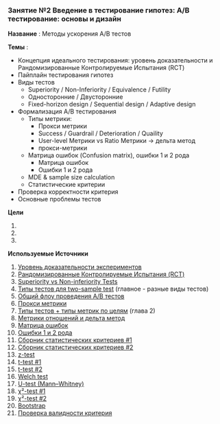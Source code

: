 ### Занятие №2 Введение в тестирование гипотез: A/B тестирование: основы и дизайн

**Название** : Методы ускорения A/B тестов

**Темы** : 
  * Концепция идеального тестирования: уровень доказательности и Рандомизированные Контролируемые Испытания (RCT)
  * Пайплайн тестирования гипотез
  * Виды тестов
    * Superiority / Non-Inferiority / Equivalence / Futility
    * Односторонние / Двусторонние
    * Fixed-horizon design / Sequential design / Adaptive design
  * Формализация A/B тестирования
    * Типы метрики:
      * Прокси метрики
      * Success / Guardrail / Deterioration / Quaility
      * User-level Метрики vs Ratio Метрики  -> дельта метод
      * прокси-метрики
    * Матрица ошибок (Confusion matrix), ошибки 1 и 2 рода 
      * Матрица ошибок
      * Ошибки 1 и 2 рода
    * MDE & sample size calculation
    * Статистические критерии
  * Проверка корректности критерия
  * Основные проблемы тестов
    
  **Цели**

  1.  
  2.  
  3.  

**Используемые Источники** 

1. [Уровень доказательности экспериментов](https://en.wikipedia.org/wiki/Hierarchy_of_evidence) 
2. [Рандомизированные Контролируемые Испытания (RCT)](https://en.wikipedia.org/wiki/Randomized_controlled_trial)
3. [Superiority vs Non-inferiority Tests](https://blog.analytics-toolkit.com/2017/case-non-inferiority-designs-ab-testing/)
4. [Типы тестов для two-sample test](https://www.ncss.com/wp-content/themes/ncss/pdf/Procedures/NCSS/Two_Proportions-Non-Inferiority,_Superiority,_Equivalence,_and_Two-Sided_Tests_vs_a_Margin.pdf) (главное - разные виды тестов)
5. [Общий флоу проведения A/B тестов](http://www.machinelearning.ru/wiki/index.php?title=Проверка_статистических_гипотез)
6. [Прокси метрики](https://www.youtube.com/watch?v=fSRKOr3L6AI) 
7. [Типы тестов + типы метрик по целям](https://arxiv.org/pdf/2402.11609)  (глава 2)
8. [Метрики отношений и дельта метод](https://habr.com/ru/companies/X5Tech/articles/740476/)
9. [Матрица ошибок](https://en.wikipedia.org/wiki/Confusion_matrix#cite_ref-22)
10. [Ошибки 1 и 2 рода](https://ru.wikipedia.org/wiki/Ошибки_первого_и_второго_рода)
11. [Сборник статистических критериев #1](https://www.statskingdom.com/index.html)
12. [Сборник статистических критериев #2](https://www.biostathandbook.com/testchoice.html)
13. [z-test](https://bytepawn.com/ab-testing-and-the-ztest.html#ab-testing-and-the-ztest)
14. [t-test #1](https://habr.com/ru/companies/X5Tech/articles/807001/)
15. [t-test #2](https://bytepawn.com/ab-testing-and-the-ttest.html#ab-testing-and-the-ttest)
16. [Welch test](https://habr.com/ru/companies/X5Tech/articles/896182/)
17. [U-test (Mann–Whitney)](https://habr.com/ru/companies/avito/articles/709596/)
18. [χ²-test #1](https://habr.com/ru/companies/mygames/articles/677074/)
19. [χ²-test #2](https://bytepawn.com/ab-testing-and-the-chi-squared-test.html#ab-testing-and-the-chi-squared-test)
20. [Bootstrap](https://habr.com/ru/companies/X5Tech/articles/679842/)
21. [Проверка валидности критерия](https://habr.com/ru/companies/X5Tech/articles/706388/)
